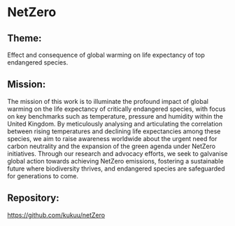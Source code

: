 # NetZero
## Theme: 
Effect and consequence of global warming on life expectancy of top endangered species.

 
## Mission:
The mission of this work is to illuminate the profound impact of global warming on the life expectancy of critically endangered species, with focus on key benchmarks such as temperature, pressure and humidity within the United Kingdom. By meticulously analysing and articulating the correlation between rising temperatures and declining life expectancies among these species, we aim to raise awareness worldwide about the urgent need for carbon neutrality and the expansion of the green agenda under NetZero initiatives. Through our research and advocacy efforts, we seek to galvanise global action towards achieving NetZero emissions, fostering a sustainable future where biodiversity thrives, and endangered species are safeguarded for generations to come.

## Repository:
https://github.com/kukuu/netZero

